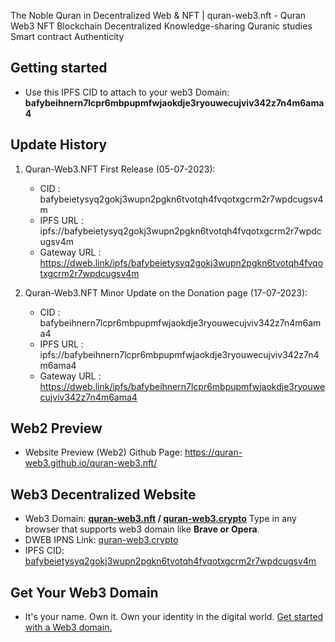 The Noble Quran in Decentralized Web &amp; NFT | quran-web3.nft - Quran Web3 NFT Blockchain Decentralized Knowledge-sharing Quranic studies Smart contract Authenticity

## Getting started
*  Use this IPFS CID to attach to your web3 Domain: <b>bafybeihnern7lcpr6mbpupmfwjaokdje3ryouwecujviv342z7n4m6ama4</b>

## Update History
1.  Quran-Web3.NFT First Release (05-07-2023):
    *  CID             : bafybeietysyq2gokj3wupn2pgkn6tvotqh4fvqotxgcrm2r7wpdcugsv4m
    *  IPFS URL        : ipfs://bafybeietysyq2gokj3wupn2pgkn6tvotqh4fvqotxgcrm2r7wpdcugsv4m
    *  Gateway URL     : https://dweb.link/ipfs/bafybeietysyq2gokj3wupn2pgkn6tvotqh4fvqotxgcrm2r7wpdcugsv4m

2.  Quran-Web3.NFT Minor Update on the Donation page (17-07-2023):
    *  CID             : bafybeihnern7lcpr6mbpupmfwjaokdje3ryouwecujviv342z7n4m6ama4
    *  IPFS URL        : ipfs://bafybeihnern7lcpr6mbpupmfwjaokdje3ryouwecujviv342z7n4m6ama4
    *  Gateway URL     : https://dweb.link/ipfs/bafybeihnern7lcpr6mbpupmfwjaokdje3ryouwecujviv342z7n4m6ama4

## Web2 Preview
*  Website Preview (Web2) Github Page: <a href="https://quran-web3.github.io/quran-web3.nft/">https://quran-web3.github.io/quran-web3.nft/</a>

## Web3 Decentralized Website
*  Web3 Domain: <b><u>quran-web3.nft</u> / <u>quran-web3.crypto</u></b> Type in any browser that supports web3 domain like <b>Brave or Opera</b>.
*  DWEB IPNS Link: <a href="https://dweb.link/ipns/quran-web3.crypto"> quran-web3.crypto </a>
*  IPFS CID: <a href="https://bafybeihnern7lcpr6mbpupmfwjaokdje3ryouwecujviv342z7n4m6ama4.ipfs.dweb.link/">bafybeietysyq2gokj3wupn2pgkn6tvotqh4fvqotxgcrm2r7wpdcugsv4m</a>

## Get Your Web3 Domain
*  It's your name. Own it. Own your identity in the digital world. <a href="https://unstoppabledomains.com/?ref=0292cd8075b549e" target="_blank">Get started with a Web3 domain.</a>
